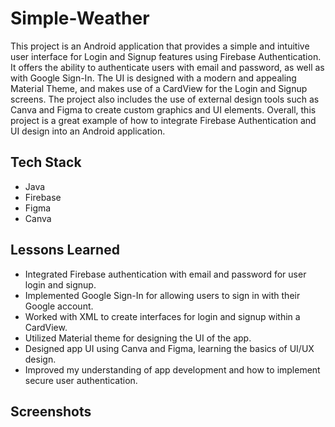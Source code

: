 # Simple-Weather
This project is an Android application that provides a simple and intuitive user interface for Login and Signup features using Firebase Authentication. It offers the ability to authenticate users with email and password, as well as with Google Sign-In. The UI is designed with a modern and appealing Material Theme, and makes use of a CardView for the Login and Signup screens. The project also includes the use of external design tools such as Canva and Figma to create custom graphics and UI elements. Overall, this project is a great example of how to integrate Firebase Authentication and UI design into an Android application.

## Tech Stack

* Java
* Firebase
* Figma
* Canva

## Lessons Learned

* Integrated Firebase authentication with email and password for user login and signup.
* Implemented Google Sign-In for allowing users to sign in with their Google account.
* Worked with XML to create interfaces for login and signup within a CardView.
* Utilized Material theme for designing the UI of the app.
* Designed app UI using Canva and Figma, learning the basics of UI/UX design.
* Improved my understanding of app development and how to implement secure user authentication.

## Screenshots
